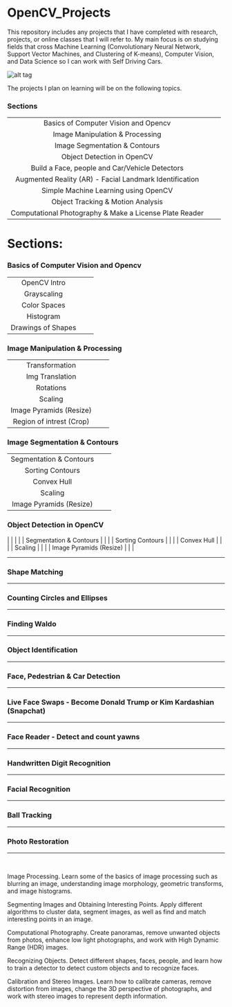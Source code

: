 # OpenCV_Projects

This repository includes any projects that I have completed with research, projects, or online classes that I will refer to. My main focus is on studying fields that cross Machine Learning (Convolutionary Neural Network, Support Vector Machines, and Clustering of K-means), Computer Vision, and Data Science so I can work with Self Driving Cars. 

![alt tag](https://github.com/OverRatedTech/OpenCV_Projects/blob/master/OpenCV_CNN.png)

The projects I plan on learning will be on the following topics. 

### Sections        
|                                                         |      |      |
| :---:                                                   | :----: |  :----:  |
| Basics of Computer Vision and Opencv                    |     |   |
| Image Manipulation & Processing                         |     |   |
| Image Segmentation & Contours                           |     |   |
| Object Detection in OpenCV                              |     |   |
| Build a Face, people and Car/Vehicle Detectors          |     |   |
| Augmented Reality (AR) - Facial Landmark Identification |     |   |
| Simple Machine Learning using OpenCV                    |     |   |
| Object Tracking & Motion Analysis                       |   |    |
| Computational Photography & Make a License Plate Reader |   |    |

# Sections: 
### Basics of Computer Vision and Opencv
|  |  |   |
| :---:                 | :----: |  :----:  |
| OpenCV Intro          |        |          |
| Grayscaling           |        |          |
| Color Spaces          |        |          |
| Histogram             |        |          |
| Drawings of Shapes    |        |          |

### Image Manipulation & Processing
|  |  |   |
| :---:                     | :----: |  :----:  |
| Transformation            |        |          |
| Img Translation           |        |          |
| Rotations                 |        |          |
| Scaling                   |        |          |
| Image Pyramids (Resize)   |        |          |
| Region of intrest (Crop)  |        |          |

### Image Segmentation & Contours
|  |  |   |
| :---:                     | :----: |  :----:  |
| Segmentation  & Contours  |        |          |
| Sorting Contours          |        |          |
| Convex Hull               |        |          |
| Scaling                   |        |          |
| Image Pyramids (Resize)   |        |          |

### Object Detection in OpenCV
|  |  |   |
| Segmentation  & Contours  |        |          |
| Sorting Contours          |        |          |
| Convex Hull               |        |          |
| Scaling                   |        |          |
| Image Pyramids (Resize)   |        |          |

------------------------------------------------------------------------------------------------
### Shape Matching </br>
------------------------------------------------------------------------------------------------
### Counting Circles and Ellipses </br>
------------------------------------------------------------------------------------------------
### Finding Waldo </br>
------------------------------------------------------------------------------------------------
### Object Identification </br>
------------------------------------------------------------------------------------------------
### Face, Pedestrian & Car Detection </br>
------------------------------------------------------------------------------------------------
### Live Face Swaps - Become Donald Trump or Kim Kardashian (Snapchat) </br>
------------------------------------------------------------------------------------------------
### Face Reader - Detect and count yawns </br>
------------------------------------------------------------------------------------------------
### Handwritten Digit Recognition </br>
------------------------------------------------------------------------------------------------
### Facial Recognition </br>
------------------------------------------------------------------------------------------------
### Ball Tracking </br>
------------------------------------------------------------------------------------------------
### Photo Restoration </br>
------------------------------------------------------------------------------------------------
</br>

Image Processing. Learn some of the basics of image processing such as blurring an image, understanding image morphology, geometric transforms, and image histograms.

Segmenting Images and Obtaining Interesting Points. Apply different algorithms to cluster data, segment images, as well as find and match interesting points in an image.

Computational Photography. Create panoramas, remove unwanted objects from photos, enhance low light photographs, and work with High Dynamic Range (HDR) images.

Recognizing Objects. Detect different shapes, faces, people, and learn how to train a detector to detect custom objects and to recognize faces.

Calibration and Stereo Images. Learn how to calibrate cameras, remove distortion from images, change the 3D perspective of photographs, and work with stereo images to represent depth information.
